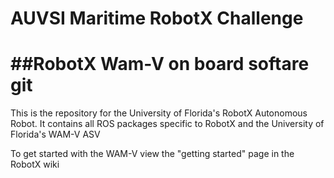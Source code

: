 # AUVSI Maritime RobotX Challenge

##RobotX Wam-V on board softare git
==========

This is the repository for the University of Florida's RobotX Autonomous Robot. It contains all ROS packages specific to RobotX and the University of Florida's WAM-V ASV

To get started with the WAM-V view the "getting started" page in the RobotX wiki
